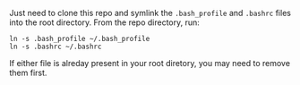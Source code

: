 Just need to clone this repo and symlink the `.bash_profile` and `.bashrc` files into the root directory. From the repo directory, run:

```
ln -s .bash_profile ~/.bash_profile
ln -s .bashrc ~/.bashrc
```

If either file is alreday present in your root diretory, you may need to remove them first.
